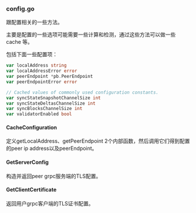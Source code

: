 ### config.go

跟配置相关的一些方法。

主要是配置的一些选项可能需要一些计算和检测，通过这些方法可以做一些 cache 等。

包括下面一些配置项：

```go
var localAddress string
var localAddressError error
var peerEndpoint *pb.PeerEndpoint
var peerEndpointError error

// Cached values of commonly used configuration constants.
var syncStateSnapshotChannelSize int
var syncStateDeltasChannelSize int
var syncBlocksChannelSize int
var validatorEnabled bool
```

#### CacheConfiguration

定义getLocalAddress、getPeerEndpoint 2个内部函数，然后调用它们得到配置的peer ip address以及peerEndpoint。

#### GetServerConfig

构造并返回peer grpc服务端的TLS配置。

#### GetClientCertificate

返回用户grpc客户端的TLS证书配置。

